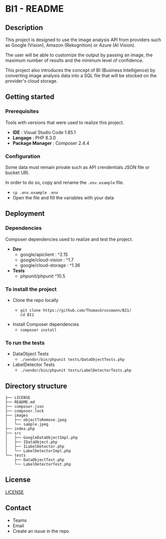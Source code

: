 # BI1 - README

## Description
This project is designed to use the image analysis API from providers such as Google (Vision), Amazon (Rekognition) or Azure (AI Vision).

The user will be able to customize the output by passing an image, the maximum number of results and the minimum level of confidence.

This project also introduces the concept of BI (Business Intelligence) by converting image analysis data into a SQL file that will be stocked on the provider's cloud storage.

## Getting started

### Prerequisites
Tools with versions that were used to realize this project.
- **IDE** : Visual Studio Code 1.85.1
- **Langage** : PHP 8.3.0
- **Package Manager** : Composer 2.4.4

### Configuration
Some data must remain private such as API crendentials JSON file or bucket URI.

In order to do so, copy and rename the `.env.example` file.
- `cp .env.example .env`
- Open the file and fill the variables with your data

## Deployment

### Dependencies
Composer dependencies used to realize and test the project.
- **Dev**
  - google/apiclient : ^2.15
  - google/cloud-vision : ^1.7
  - google/cloud-storage : ^1.36
- **Tests**
  - phpunit/phpunit ^10.5

### To install the project
- Clone the repo locally
  - ```
    git clone https://github.com/ThomasGrossmann/BI1/
    cd BI1
    ```
- Install Composer dependencies
  - `composer install`
### To run the tests
- DataObject Tests
  - `./vendor/bin/phpunit tests/DataObjectTests.php`
- LabelDetector Tests
  - `./vendor/bin/phpunit tests/LabelDetectorTests.php`  
## Directory structure
```
├── LICENSE
├── README.md
├── composer.json
├── composer.lock
├── images
│   ├── objectToRemove.jpeg
│   └── sample.jpeg
├── index.php
├── src
│   ├── GoogleDataObjectImpl.php
│   ├── IDataObject.php
│   ├── ILabelDetector.php
│   └── LabelDetectorImpl.php
└── tests
    ├── DataObjectTest.php
    └── LabelDetectorTest.php
```

## License
[LICENSE](LICENSE)

## Contact
- Teams
- Email
- Create an issue in the repo
